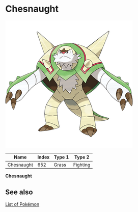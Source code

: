 # Chesnaught


![Chesnaught](images/652.png)

| **Name** | **Index** | **Type 1** | **Type 2** |
|----|----|----|----|
| Chesnaught | 652 | Grass | Fighting  |

**Chesnaught** 

## See also

[List of Pokémon](../pokemon.md)
